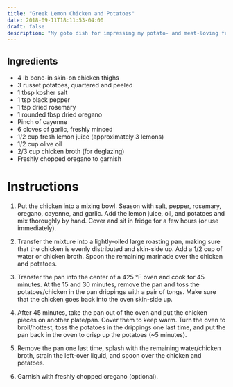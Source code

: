 ```yaml
---
title: "Greek Lemon Chicken and Potatoes"
date: 2018-09-11T18:11:53-04:00
draft: false
description: "My goto dish for impressing my potato- and meat-loving friends."
---
```


## Ingredients

* 4 lb bone-in skin-on chicken thighs
* 3 russet potatoes, quartered and peeled
* 1 tbsp kosher salt
* 1 tsp black pepper
* 1 tsp dried rosemary
* 1 rounded tbsp dried oregano
* Pinch of cayenne
* 6 cloves of garlic, freshly minced
* 1/2 cup fresh lemon juice (approximately 3 lemons)
* 1/2 cup olive oil
* 2/3 cup chicken broth (for deglazing)
* Freshly chopped oregano to garnish

# Instructions

1. Put the chicken into a mixing bowl.
Season with salt, pepper, rosemary, oregano, cayenne, and garlic.
Add the lemon juice, oil, and potatoes and mix thoroughly by hand.
Cover and sit in fridge for a few hours (or use immediately).

2. Transfer the mixture into a lightly-oiled large roasting pan, making sure that the chicken is evenly distributed and skin-side up.
Add a 1/2 cup of water or chicken broth.
Spoon the remaining marinade over the chicken and potatoes.

3. Transfer the pan into the center of a 425 °F oven and cook for 45 minutes.
At the 15 and 30 minutes, remove the pan and toss the potatoes/chicken in the pan drippings with a pair of tongs.
Make sure that the chicken goes back into the oven skin-side up.

4. After 45 minutes, take the pan out of the oven and put the chicken pieces on another plate/pan.
Cover them to keep warm.
Turn the oven to broil/hottest, toss the potatoes in the drippings one last time, and put the pan back in the oven to crisp up the potatoes (~5 minutes).

5. Remove the pan one last time, splash with the remaining water/chicken broth, strain the left-over liquid, and spoon over the chicken and potatoes.

6. Garnish with freshly chopped oregano (optional).

